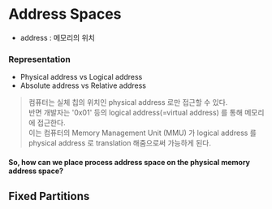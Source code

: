 # Address Spaces

* address : 메모리의 위치

### Representation

* Physical address vs Logical address
* Absolute address vs Relative address

> 컴퓨터는 실체 칩의 위치인 physical address 로만 접근할 수 있다.  
> 반면 개발자는 '0x01' 등의 logical address(=virtual address) 를 통해 메모리에 접근한다.  
> 이는 컴퓨터의 Memory Management Unit (MMU) 가 logical address 를 physical address 로 translation 해줌으로써 가능하게 된다.

#### So, how can we place process address space on the physical memory address space?

## Fixed Partitions

